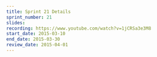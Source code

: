 ```yaml
---
title: Sprint 21 Details
sprint_number: 21
slides: 
recording: https://www.youtube.com/watch?v=1jCRSa3e3M8
start_date: 2015-03-10
end_date: 2015-03-30
review_date: 2015-04-01
---
```

